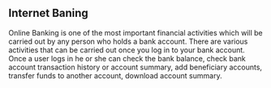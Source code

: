 ## Internet Baning

Online Banking is one of the most important financial activities which will be carried out by any person who holds a bank account. There are various activities that can be carried out once you log in to your bank account. Once a user logs in he or she can check the bank balance, check bank account transaction history or account summary, add beneficiary accounts, transfer funds to another account, download account summary.
